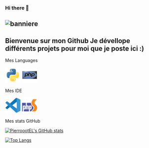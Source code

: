 ### Hi there 👋

<!--
**PierroootEL/PierroootEL** is a ✨ _special_ ✨ repository because its `README.md` (this file) appears on your GitHub profile.

Here are some ideas to get you started:

- 🔭 I’m currently working on ...
- 🌱 I’m currently learning ...
- 👯 I’m looking to collaborate on ...
- 🤔 I’m looking for help with ...
- 💬 Ask me about ...
- 📫 How to reach me: ...
- 😄 Pronouns: ...
- ⚡ Fun fact: ...
-->


![banniere](https://thumbs.gfycat.com/BeautifulWearyCoelacanth-size_restricted.gif)
---
Bienvenue sur mon Github
Je dévellope différents projets pour moi que je poste ici :)
---

Mes Languages

<img src="https://github.com/devicons/devicon/blob/master/icons/python/python-original.svg" alt="C Logo" width="50" height="50" />
<img src="https://github.com/devicons/devicon/blob/master/icons/php/php-original.svg" alt="C Logo" width="50" height="50" />

Mes IDE

<img src="https://github.com/devicons/devicon/blob/master/icons/vscode/vscode-original.svg" alt="C Logo" width="50" height="50" /> 
<img src="https://raw.githubusercontent.com/devicons/devicon/2ae2a900d2f041da66e950e4d48052658d850630/icons/phpstorm/phpstorm-original.svg" alt="C Logo" width="50" height="50" />

Mes stats GitHub

[![PierroootEL's GitHub stats](https://github-readme-stats.vercel.app/api?username=pierroootel&show_icons=true&theme=highcontrast)](https://github.com/anuraghazra/github-readme-stats)


[![Top Langs](https://github-readme-stats.vercel.app/api/top-langs/?username=pierroootel&theme=highcontrast)](https://github.com/anuraghazra/github-readme-stats)

<!-- [![willianrod's wakatime stats](https://github-readme-stats.vercel.app/api/wakatime?username=PierroootEL&theme=highconstrast)](https://github.com/anuraghazra/github-readme-stats) -->

